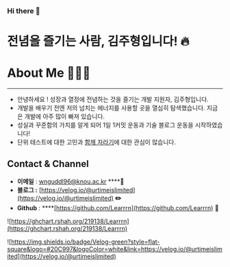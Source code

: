 ### Hi there 👋

<!--
**Learrrn/Learrrn** is a ✨ _special_ ✨ repository because its `README.md` (this file) appears on your GitHub profile.

Here are some ideas to get you started:

- 🔭 I’m currently working on ...
- 🌱 I’m currently learning ...
- 👯 I’m looking to collaborate on ...
- 🤔 I’m looking for help with ...
- 💬 Ask me about ...
- 📫 How to reach me: ...
- 😄 Pronouns: ...
- ⚡ Fun fact: ...
-->

# 전념을 즐기는 사람, 김주형입니다! 🔥


# **About Me**  🧑🏻‍💻

---

- 안녕하세요 ! 성장과 열정에 전념하는 것을 즐기는 개발 지원자, 김주형입니다.
- 개발을 배우기 전엔 저의 넘치는 에너지를 사용할 곳을 열심히 탐색했습니다. 지금은 개발에 아주 많이 빠져 있습니다.
- 성실과 꾸준함의 가치를 알게 되어 1일 1커밋 운동과 기술 블로그 운동을 시작하였습니다!
- 단위 테스트에 대한 고민과 [함께 자라기](http://www.yes24.com/Product/Goods/67350256)에 대한 관심이 많습니다.

## **Contact & Channel**

- **이메일** : wnguddl96@knou.ac.kr ****📧
- **블로그 :** [https://velog.io/@urtimeislimited](https://velog.io/@urtimeislimited) **✏️**
- **Github** :  ****[https://github.com/Learrrn](https://github.com/Learrrn) 📓

![https://ghchart.rshah.org/219138/Learrrn](https://ghchart.rshah.org/219138/Learrrn)

![https://img.shields.io/badge/Velog-green?style=flat-square&logo=#20C997&logoColor=white&link=https://velog.io/@urtimeislimited](https://velog.io/@urtimeislimited)
